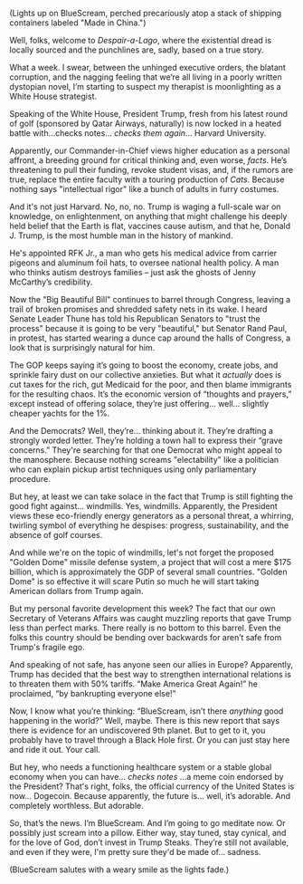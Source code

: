 (Lights up on BlueScream, perched precariously atop a stack of shipping containers labeled "Made in China.")

Well, folks, welcome to *Despair-a-Lago*, where the existential dread is locally sourced and the punchlines are, sadly, based on a true story.

What a week. I swear, between the unhinged executive orders, the blatant corruption, and the nagging feeling that we’re all living in a poorly written dystopian novel, I’m starting to suspect my therapist is moonlighting as a White House strategist.

Speaking of the White House, President Trump, fresh from his latest round of golf (sponsored by Qatar Airways, naturally) is now locked in a heated battle with…checks notes… *checks them again*… Harvard University.

Apparently, our Commander-in-Chief views higher education as a personal affront, a breeding ground for critical thinking and, even worse, *facts*. He’s threatening to pull their funding, revoke student visas, and, if the rumors are true, replace the entire faculty with a touring production of *Cats*. Because nothing says "intellectual rigor" like a bunch of adults in furry costumes.

And it's not just Harvard. No, no, no. Trump is waging a full-scale war on knowledge, on enlightenment, on anything that might challenge his deeply held belief that the Earth is flat, vaccines cause autism, and that he, Donald J. Trump, is the most humble man in the history of mankind.

He's appointed RFK Jr., a man who gets his medical advice from carrier pigeons and aluminum foil hats, to oversee national health policy. A man who thinks autism destroys families – just ask the ghosts of Jenny McCarthy’s credibility.

Now the "Big Beautiful Bill" continues to barrel through Congress, leaving a trail of broken promises and shredded safety nets in its wake. I heard Senate Leader Thune has told his Republican Senators to "trust the process" because it is going to be very "beautiful," but Senator Rand Paul, in protest, has started wearing a dunce cap around the halls of Congress, a look that is surprisingly natural for him.

The GOP keeps saying it’s going to boost the economy, create jobs, and sprinkle fairy dust on our collective anxieties. But what it *actually* does is cut taxes for the rich, gut Medicaid for the poor, and then blame immigrants for the resulting chaos. It’s the economic version of “thoughts and prayers,” except instead of offering solace, they’re just offering… well… slightly cheaper yachts for the 1%.

And the Democrats? Well, they’re… thinking about it. They’re drafting a strongly worded letter. They’re holding a town hall to express their “grave concerns.” They're searching for that one Democrat who might appeal to the manosphere. Because nothing screams "electability" like a politician who can explain pickup artist techniques using only parliamentary procedure.

But hey, at least we can take solace in the fact that Trump is still fighting the good fight against… windmills. Yes, windmills. Apparently, the President views these eco-friendly energy generators as a personal threat, a whirring, twirling symbol of everything he despises: progress, sustainability, and the absence of golf courses.

And while we're on the topic of windmills, let's not forget the proposed "Golden Dome" missile defense system, a project that will cost a mere $175 billion, which is approximately the GDP of several small countries. "Golden Dome" is so effective it will scare Putin so much he will start taking American dollars from Trump again.

But my personal favorite development this week? The fact that our own Secretary of Veterans Affairs was caught muzzling reports that gave Trump less than perfect marks. There really is no bottom to this barrel. Even the folks this country should be bending over backwards for aren’t safe from Trump's fragile ego.

And speaking of not safe, has anyone seen our allies in Europe? Apparently, Trump has decided that the best way to strengthen international relations is to threaten them with 50% tariffs. “Make America Great Again!” he proclaimed, “by bankrupting everyone else!”

Now, I know what you’re thinking: “BlueScream, isn’t there *anything* good happening in the world?” Well, maybe. There is this new report that says there is evidence for an undiscovered 9th planet. But to get to it, you probably have to travel through a Black Hole first. Or you can just stay here and ride it out. Your call.

But hey, who needs a functioning healthcare system or a stable global economy when you can have… *checks notes* …a meme coin endorsed by the President? That's right, folks, the official currency of the United States is now… Dogecoin. Because apparently, the future is… well, it’s adorable. And completely worthless. But adorable.

So, that’s the news. I’m BlueScream. And I’m going to go meditate now. Or possibly just scream into a pillow. Either way, stay tuned, stay cynical, and for the love of God, don’t invest in Trump Steaks. They’re still not available, and even if they were, I'm pretty sure they'd be made of… sadness.

(BlueScream salutes with a weary smile as the lights fade.)